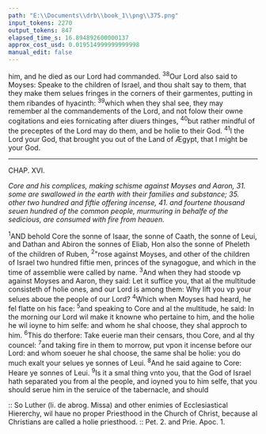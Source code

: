 ```yaml
---
path: "E:\\Documents\\drb\\book_1\\png\\375.png"
input_tokens: 2270
output_tokens: 847
elapsed_time_s: 16.894892600000137
approx_cost_usd: 0.019514999999999998
manual_edit: false
---
```

him, and he died as our Lord had commanded. <sup>38</sup>Our Lord also said to Moyses: Speake to the children of Israel, and thou shalt say to them, that they make them selues fringes in the corners of their garmentes, putting in them ribandes of hyacinth: <sup>39</sup>which when they shal see, they may remember al the commandements of the Lord, and not folow their owne cogitations and eies fornicating after diuers thinges, <sup>40</sup>but rather mindful of the preceptes of the Lord may do them, and be holie to their God. <sup>41</sup>I the Lord your God, that brought you out of the Land of Ægypt, that I might be your God.

<hr>

CHAP. XVI.

*Core and his complices, making schisme against Moyses and Aaron, 31. some are swallowed in the earth with their families and substance; 35. other two hundred and fiftie offering incense, 41. and fourtene thousand seuen hundred of the common people, murmuring in behalfe of the sedicious, are consumed with fire from heauen.*

<sup>1</sup>AND behold Core the sonne of Isaar, the sonne of Caath, the sonne of Leui, and Dathan and Abiron the sonnes of Eliab, Hon also the sonne of Pheleth of the children of Ruben, <sup>2</sup>"rose against Moyses, and other of the children of Israel two hundred fiftie men, princes of the synagogue, and which in the time of assemblie were called by name. <sup>3</sup>And when they had stoode vp against Moyses and Aaron, they said: Let it suffice you, that al the multitude consisteth of holie ones, and our Lord is among them: Why lift you vp your selues aboue the people of our Lord? <sup>4</sup>Which when Moyses had heard, he fel flatte on his face: <sup>5</sup>and speaking to Core and al the multitude, he said: In the morning our Lord wil make it knowne who pertaine to him, and the holie he wil ioyne to him selfe: and whom he shal choose, they shal approch to him. <sup>6</sup>This do therfore: Take euerie man their censars, thou Core, and al thy councel: <sup>7</sup>and taking fire in them to morrow, put vpon it incense before our Lord: and whom soeuer he shal choose, the same shal be holie: you do much exalt your selues ye sonnes of Leui. <sup>8</sup>And he said againe to Core: Heare ye sonnes of Leui. <sup>9</sup>Is it a smal thing vnto you, that the God of Israel hath separated you from al the people, and ioyned you to him selfe, that you should serue him in the seruice of the tabernacle, and should

[^1]: The Iewes in Christs time hypocritically enlarged these fringes, for vaine shew of holines. *Mat. 23.*

<aside>:: So Luther (li. de abrog. Missa) and other enimies of Ecclesiastical Hiererchy, wil haue no proper Priesthood in the Church of Christ, because al Christians are called a holie priesthood. :: Pet. 2. and Prie. Apoc. 1.</aside>
